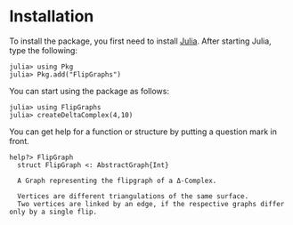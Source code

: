 # Installation

To install the package, you first need to install [Julia](https://julialang.org). 
After starting Julia, type the following:

```julia-repl
julia> using Pkg 
julia> Pkg.add("FlipGraphs")
```

You can start using the package as follows:

```julia-repl
julia> using FlipGraphs
julia> createDeltaComplex(4,10)
```

You can get help for a function or structure by putting a question mark in front.
```julia-repl
help?> FlipGraph
  struct FlipGraph <: AbstractGraph{Int}

  A Graph representing the flipgraph of a Δ-Complex.

  Vertices are different triangulations of the same surface.
  Two vertices are linked by an edge, if the respective graphs differ only by a single flip.
```
